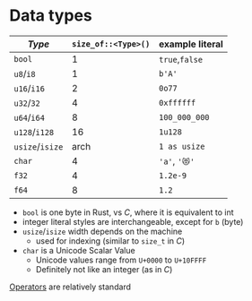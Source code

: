 # Data types

| _Type_ | `size_of::<Type>()` | example literal |
|--------|----------------------|-----------------|
| `bool` | 1 | `true`,`false` |
| `u8`/`i8` | 1 | `b'A'` |
| `u16`/`i16` | 2 | `0o77` |
| `u32`/`32` | 4 | `0xffffff` |
| `u64`/`i64` | 8 | `100_000_000` |
| `u128`/`i128` | 16 | `1u128` |
| `usize`/`isize` | arch | `1 as usize` |
| `char` | 4 | `'a'`, `'😻'` |
| `f32` | 4 | `1.2e-9` |
| `f64` | 8 | `1.2` |

- `bool` is one byte in Rust, vs _C_, where it is equivalent to int
- integer literal styles are interchangeable, except for `b` (byte)
- `usize`/`isize` width depends on the machine
  * used for indexing (similar to `size_t` in _C_)
- `char` is a Unicode Scalar Value
  * Unicode values range from `U+0000` to `U+10FFFF`
  * Definitely not like an integer (as in _C_)

[Operators](https://doc.rust-lang.org/book/appendix-02-operators.html) are relatively standard






